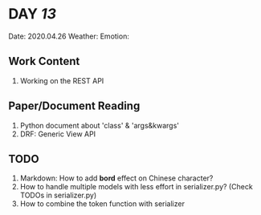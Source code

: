 # DAY _13_
Date: 2020.04.26
Weather:
Emotion:
## Work Content
1. Working on the REST API

## Paper/Document Reading
1. Python document about 'class' & 'args&kwargs'
2. DRF: Generic View API

## TODO
1. Markdown: How to add __bord__ effect on Chinese character?
2. How to handle multiple models with less effort in serializer.py? (Check TODOs in serializer.py)
3. How to combine the token function with serializer
